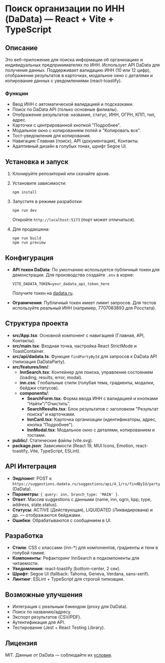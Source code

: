 # Поиск организации по ИНН (DaData) — React + Vite + TypeScript

## Описание
Это веб-приложение для поиска информации об организациях и индивидуальных предпринимателях по ИНН. Использует API DaData для получения данных. Поддерживает валидацию ИНН (10 или 12 цифр), отображение результатов в карточках, модальное окно с деталями и копирование данных с уведомлениями (react-toastify).

### Функции
- Ввод ИНН с автоматической валидацией и подсказками.
- Поиск по DaData API (только основные филиалы).
- Отображение результатов: название, статус, ИНН, ОГРН, КПП, тип, адрес.
- Карточки с центрированной кнопкой "Подробнее".
- Модальное окно с копированием полей и "Копировать все".
- Тост-уведомления для копирования.
- Навигация: Главная (поиск), API (документация), Контакты.
- Адаптивный дизайн в голубых тонах, шрифт Segoe UI.

## Установка и запуск
1. Клонируйте репозиторий или скачайте архив.
2. Установите зависимости:
   ```
   npm install
   ```
3. Запустите в режиме разработки:
   ```
   npm run dev
   ```
   Откройте `http://localhost:5173` (порт может отличаться).

4. Для продакшена:
   ```
   npm run build
   npm run preview
   ```

## Конфигурация
- **API токен DaData**: По умолчанию используется публичный токен для демонстрации. Для производства создайте `.env` в корне:
  ```
  VITE_DADATA_TOKEN=your_dadata_api_token_here
  ```
  Получите токен на [dadata.ru](https://dadata.ru/api/).

- **Ограничения**: Публичный токен имеет лимит запросов. Для тестов используйте реальный ИНН (например, 7707083893 для Росстата).

## Структура проекта
- **src/App.tsx**: Основной компонент с навигацией (Главная, API, Контакты).
- **src/main.tsx**: Входная точка, настройка React StrictMode и ToastContainer.
- **src/api/dadata.ts**: Функция `findPartyById` для запросов к DaData API (типизация DaDataParty).
- **src/features/inn/**:
  - **InnSearch.tsx**: Контейнер для поиска, управление состоянием (loading, results, error, modal).
  - **inn.css**: Глобальные стили (голубая тема, градиенты, модалки, бейджи статусов).
  - **components/**:
    - **SearchForm.tsx**: Форма ввода ИНН с валидацией и кнопками "Найти"/"Очистить".
    - **SearchResults.tsx**: Блок результатов с заголовком "Результат поиска" и карточками.
    - **InnCard.tsx**: Карточка организации (идентификаторы, адрес, кнопка "Подробнее").
    - **InnModal.tsx**: Модальное окно с деталями, копированием и тостами.
- **public/**: Статические файлы (vite.svg).
- **package.json**: Зависимости (React 19, MUI Icons, Emotion, react-toastify, Vite, TypeScript, ESLint).

## API Интеграция
- **Эндпоинт**: POST к `https://suggestions.dadata.ru/suggestions/api/4_1/rs/findById/party` (DaData).
- **Параметры**: `{ query: inn, branch_type: 'MAIN' }`.
- **Ответ**: Массив suggestions с данными (name, inn, ogrn, kpp, type, address, state.status).
- **Статусы**: ACTIVE (Действующая), LIQUIDATED (Ликвидирована) и др. — отображаются бейджами.
- **Ошибки**: Обрабатываются с сообщением в UI.

## Разработка
- **Стили**: CSS с классами (inn-*) для компонентов, градиенты и тени в голубой гамме.
- **Компоненты**: Рефакторинг InnSearch в подкомпоненты для читаемости.
- **Уведомления**: react-toastify (bottom-center, 2 сек).
- **Шрифт**: Segoe UI (fallback: Tahoma, Geneva, Verdana, sans-serif).
- **Линтинг**: ESLint + TypeScript для строгой типизации.

## Возможные улучшения
- Интеграция с реальным бэкендом (proxy для DaData).
- Поиск по названию/адресу.
- Экспорт результатов (CSV/PDF).
- Аутентификация для API.
- Тестирование (Jest + React Testing Library).

## Лицензия
MIT. Данные от DaData — соблюдайте их [условия](https://dadata.ru/legal/).

